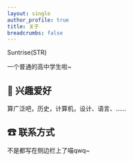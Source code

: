 ```yaml
---
layout: single
author_profile: true
title: 关于
breadcrumbs: false
---
```


Suntrise(STR)

一个普通的高中学生啦~

## 🎨 兴趣爱好
算广泛吧，历史，计算机，设计、语言、……

## ☎ 联系方式
不是都写在侧边栏上了喵qwq~


